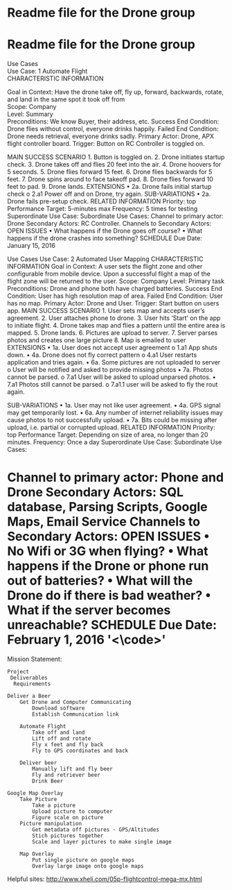 Readme file for the Drone group
========================================
Readme file for the Drone group
========================================

Use Cases  
Use Case: 1 Automate Flight  
CHARACTERISTIC INFORMATION  

Goal in Context: Have the drone take off, fly up, forward, backwards, rotate, and land in the same spot it took off from  
Scope: Company  
Level: Summary  
Preconditions: We know Buyer, their address, etc.
Success End Condition: Drone flies without control, everyone drinks happily.
Failed End Condition: Drone needs retrieval, everyone drinks sadly.
Primary Actor: Drone, APX flight controller board.
Trigger: Button on RC Controller is toggled on.


MAIN SUCCESS SCENARIO
		1.	Button is toggled on.
		2.	Drone initiates startup check.
		3.	Drone takes off and flies 20 feet into the air.
		4.	Drone hoovers for 5 seconds.
		5.	Drone flies forward 15 feet.
		6.	Drone flies backwards for 5 feet.
		7.	Drone spins around to face takeoff pad.
		8.	Drone flies forward 10 feet to pad.
		9.	Drone lands.
EXTENSIONS
		•	2a. Drone fails initial startup check
			o	2.a1 Power off and on Drone, try again.
SUB-VARIATIONS
		•	2a. Drone fails pre-setup check.
RELATED INFORMATION
Priority: top
Performance Target: 5-minutes max
Frequency: 5 times for testing
Superordinate Use Case: 
Subordinate Use Cases:
Channel to primary actor: Drone
Secondary Actors: RC Controller.
Channels to Secondary Actors:
OPEN ISSUES
		•	What happens if the Drone goes off course? 
		•	What happens if the drone crashes into something?
SCHEDULE
Due Date: January 15, 2016

Use Cases
Use Case: 2 Automated User Mapping
CHARACTERISTIC INFORMATION
Goal in Context: A user sets the flight zone and other configurable from mobile device. Upon a successful flight a map of the flight zone will be returned to the user.
Scope: Company 
Level: Primary task
Preconditions: Drone and phone both have charged batteries.
Success End Condition: User has high resolution map of area.
Failed End Condition: User has no map.
Primary Actor: Drone and User.
Trigger: Start button on users app.
MAIN SUCCESS SCENARIO
		1.	User sets map and accepts user’s agreement.
		2.	User attaches phone to drone.
		3.	User hits ‘Start’ on the app to initiate flight.
		4.	Drone takes map and flies a pattern until the entire area is mapped.
		5.	Drone lands.
		6.	Pictures are upload to server.
		7.	Server parses photos and creates one large picture
		8.	Map is emailed to user
EXTENSIONS
		•	1a. User does not accept user agreement 
			o	1.a1 App shuts down.
		•	4a. Drone does not fly correct pattern
			o	4.a1 User restarts application and tries again.
		•	6a. Some pictures are not uploaded to server
			o	User will be notified and asked to provide missing photos
		•	7a. Photos cannot be parsed.
			o	7.a1 User will be asked to upload unparsed photos.
		•	7.a1 Photos still cannot be parsed.
			o	7.a1.1 user will be asked to fly the rout again.

SUB-VARIATIONS
		•	1a. User may not like user agreement.
		•	4a. GPS signal may get temporarily lost.
		•	6a. Any number of internet reliability issues may cause photos to not successfully upload.
		•	7a. Bits could be missing after upload, i.e. partial or corrupted upload.
RELATED INFORMATION
Priority: top
Performance Target: Depending on size of area, no longer than 20 minutes.
Frequency: Once a day
Superordinate Use Case: 
Subordinate Use Cases: 

Channel to primary actor: Phone and Drone
Secondary Actors: SQL database, Parsing Scripts, Google Maps, Email Service
Channels to Secondary Actors:
OPEN ISSUES
		•	No Wifi or 3G when flying?
		•	What happens if the Drone or phone run out of batteries?
		•	What will the Drone do if there is bad weather?
		•	What if the server becomes unreachable?
SCHEDULE
Due Date: February 1, 2016
'<\code>'
========================================
Mission Statement: 

	Project	
	 Deliverables	
	  Requirements
	
	Deliver a Beer		
		Get Drone and Computer Communicating	
			Download software
			Establish Communication link
			
		Automate Flight	
			Take off and land
			Lift off and rotate
			Fly x feet and fly back
			Fly to GPS coordinates and back
			
		Deliver beer	
			Manually lift and fly beer
			Fly and retriever beer
			Drink Beer
			
	Google Map Overlay		
		Take Picture	
			Take a picture
			Upload picture to computer
			Figure scale on picture
		Picture manipulation	
			Get metadata off pictures - GPS/Altitudes
			Stich pictures together
			Scale and layer pictures to make single image
			
		Map Overlay	
			Put single picture on google maps
			Overlay large image onto google maps
			
Helpful sites:
http://www.xheli.com/05p-flightcontrol-mega-mx.html
